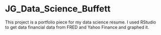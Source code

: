 # JG_Data_Science_Buffett
This project is a portfolio piece for my data science resume. I used RStudio to get data financial data from FRED and Yahoo Finance and graphed it.
